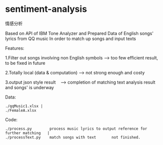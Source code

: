 # sentiment-analysis

情感分析

Based on API of IBM Tone Analyzer and Prepared Data of English songs' lyrics from QQ music
In order to match up songs and input texts

Features:

1.Filter out songs involving non English symbols
    --> too few efficient result, to be fixed in future
    
2.Totally local (data & computation)
    --> not strong enough and costy
    
3.output json style result
    --> completion of matching text analysis result and songs' is underway

Data: 

    ./qqMusic1.xlsx |
    ./FemaleA.xlsx

Code:

    ./process.py        process music lyrics to output reference for further matching   |
    ./processText.py    match songs with text       not finished.
